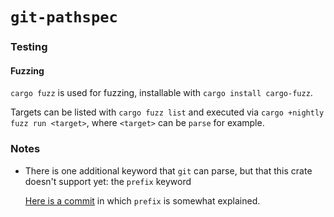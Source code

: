 # `git-pathspec`

### Testing

#### Fuzzing

`cargo fuzz` is used for fuzzing, installable with `cargo install cargo-fuzz`.

Targets can be listed with `cargo fuzz list` and executed via `cargo +nightly fuzz run <target>`, 
where `<target>` can be `parse` for example.

### Notes

- There is one additional keyword that `git` can parse, but that this crate doesn't support yet: the `prefix` keyword

  [Here is a commit](https://github.com/git/git/commit/5be4efbefafcd5b81fe3d97e8395da1887b4902a) in which `prefix` is somewhat explained.
